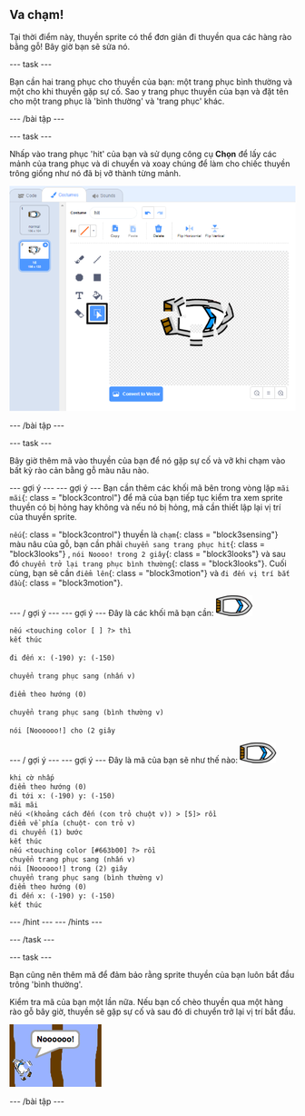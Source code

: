 ## Va chạm!

Tại thời điểm này, thuyền sprite có thể đơn giản đi thuyền qua các hàng rào bằng gỗ! Bây giờ bạn sẽ sửa nó.

\--- task \---

Bạn cần hai trang phục cho thuyền của bạn: một trang phục bình thường và một cho khi thuyền gặp sự cố. Sao y trang phục thuyền của bạn và đặt tên cho một trang phục là 'bình thường' và 'trang phục' khác.

\--- /bài tập \---

\--- task \---

Nhấp vào trang phục 'hit' của bạn và sử dụng công cụ **Chọn** để lấy các mảnh của trang phục và di chuyển và xoay chúng để làm cho chiếc thuyền trông giống như nó đã bị vỡ thành từng mảnh.

![ảnh chụp màn hình](images/boat-hit-costume-annotated.png)

\--- /bài tập \---

\--- task \---

Bây giờ thêm mã vào thuyền của bạn để nó gặp sự cố và vỡ khi chạm vào bất kỳ rào cản bằng gỗ màu nâu nào.

\--- gợi ý \--- \--- gợi ý \--- Bạn cần thêm các khối mã bên trong vòng lặp `mãi mãi`{: class = "block3control"} để mã của bạn tiếp tục kiểm tra xem sprite thuyền có bị hỏng hay không và nếu nó bị hỏng, mã cần thiết lập lại vị trí của thuyền sprite.

`nếu`{: class = "block3control"} thuyền là `chạm`{: class = "block3sensing"} màu nâu của gỗ, bạn cần phải `chuyển sang trang phục hit`{: class = "block3looks"} , `nói Noooo! trong 2 giây`{: class = "block3looks"} và sau đó `chuyển trở lại trang phục bình thường`{: class = "block3looks"}. Cuối cùng, bạn sẽ cần `điểm lên`{: class = "block3motion"} và `đi đến vị trí bắt đầu`{: class = "block3motion"}.

\--- / gợi ý \--- \--- gợi ý \--- Đây là các khối mã bạn cần: ![thuyền-sprite](images/boat_resize.png)

```blocks3
nếu <touching color [ ] ?> thì
kết thúc

đi đến x: (-190) y: (-150)

chuyển trang phục sang (nhấn v)

điểm theo hướng (0)

chuyển trang phục sang (bình thường v)

nói [Noooooo!] cho (2 giây
```

\--- / gợi ý \--- \--- gợi ý \--- Đây là mã của bạn sẽ như thế nào: ![thuyền-sprite](images/boat_resize.png)

```blocks3
khi cờ nhấp
điểm theo hướng (0)
đi tới x: (-190) y: (-150)
mãi mãi
nếu <(khoảng cách đến (con trỏ chuột v)) > [5]> rồi
điểm về phía (chuột- con trỏ v)
di chuyển (1) bước
kết thúc
nếu <touching color [#663b00] ?> rồi
chuyển trang phục sang (nhấn v)
nói [Noooooo!] trong (2) giây
chuyển trang phục sang (bình thường v)
điểm theo hướng (0)
đi đến x: (-190) y: (-150)
kết thúc
```

\--- /hint \--- \--- /hints \---

\--- /task \---

\--- task \---

Bạn cũng nên thêm mã để đảm bảo rằng sprite thuyền của bạn luôn bắt đầu trông 'bình thường'.

Kiểm tra mã của bạn một lần nữa. Nếu bạn cố chèo thuyền qua một hàng rào gỗ bây giờ, thuyền sẽ gặp sự cố và sau đó di chuyển trở lại vị trí bắt đầu.

![ảnh chụp màn hình](images/boat-crash.png)

\--- /bài tập \---